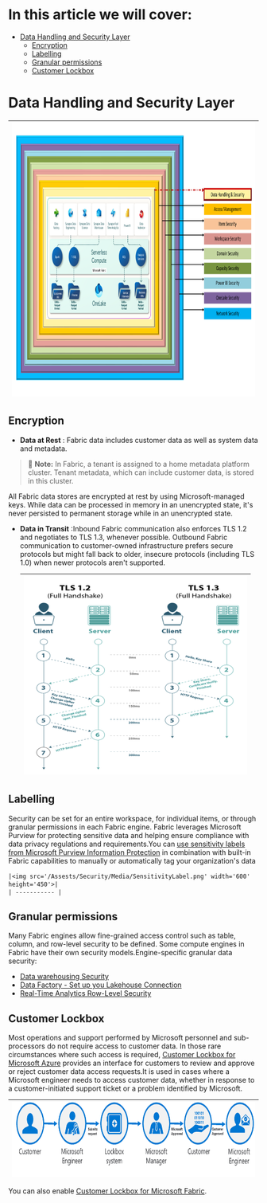 # In this article we will cover:

* [Data Handling and Security Layer](#data-handling-and-security-layer)
  * [Encryption](#encryption)
  * [Labelling](#labelling)
  * [Granular permissions](#granular-permissions)
  * [Customer Lockbox](#customer-lockbox)

# Data Handling and Security Layer

|<img src='/Assests/Security/Media/DataLayer.PNG' width='1000' height='550'>|
| ----------- | 

## Encryption

* **Data at Rest** : Fabric data includes customer data as well as system data and metadata.

> :memo: **Note:** In Fabric, a tenant is assigned to a home metadata platform cluster. Tenant metadata, which can include customer data, is stored in this cluster.

All Fabric data stores are encrypted at rest by using Microsoft-managed keys. While data can be processed in memory in an unencrypted state, it's never persisted to permanent storage while in an unencrypted state.

* **Data in Transit** :Inbound Fabric communication also enforces TLS 1.2 and negotiates to TLS 1.3, whenever possible. Outbound Fabric communication to customer-owned infrastructure prefers secure protocols but might fall back to older, insecure protocols (including TLS 1.0) when newer protocols aren't supported.

    |<img src='/Assests/Security/Media/TLSHandshake.PNG' width='450' height='400'>|
    | ----------- |

## Labelling

Security can be set for an entire workspace, for individual items, or through granular permissions in each Fabric engine. Fabric leverages Microsoft Purview for protecting sensitive data and helping ensure compliance with data privacy regulations and requirements.You can [use sensitivity labels from Microsoft Purview Information Protection](https://learn.microsoft.com/abric/get-started/apply-sensitivity-labels#apply-a-label) in combination with built-in Fabric capabilities to manually or automatically tag your organization's data

    |<img src='/Assests/Security/Media/SensitivityLabel.png' width='600' height='450'>|
    | ----------- |

## Granular permissions

Many Fabric engines allow fine-grained access control such as table, column, and row-level security to be defined. Some compute engines in Fabric have their own security models.Engine-specific granular data security:

* [Data warehousing Security](https://learn.microsoft.com/fabric/data-warehouse/security)
* [Data Factory - Set up you Lakehouse Connection](https://learn.microsoft.com/fabric/data-factory/connector-lakehouse-overview)
* [Real-Time Analytics Row-Level Security](https://learn.microsoft.com/azure/data-explorer/kusto/management/row-level-security-policy)

## Customer Lockbox

Most operations and support performed by Microsoft personnel and sub-processors do not require access to customer data. In those rare circumstances where such access is required, [Customer Lockbox for Microsoft Azure](https://learn.microsoft.com/training/modules/m365-compliance-insider-manage-customer-lockbox/) provides an interface for customers to review and approve or reject customer data access requests.It is used in cases where a Microsoft engineer needs to access customer data, whether in response to a customer-initiated support ticket or a problem identified by Microsoft.

|<img src='/Assests/Security/Media/CustomerLockboxWorkflow.png' width='750' height='150'>|
| ----------- |

You can also enable [Customer Lockbox for Microsoft Fabric](https://learn.microsoft.com/fabric/security/security-lockbox#enable-customer-lockbox-for-microsoft-fabric). 